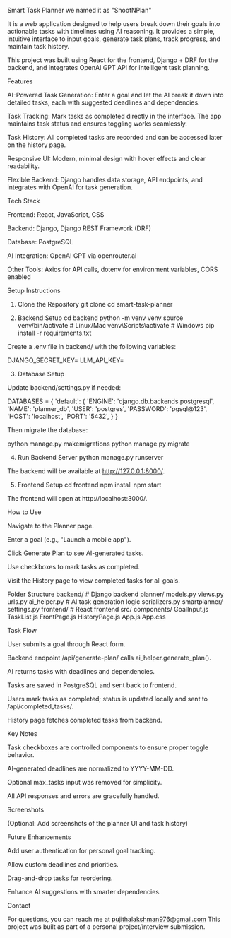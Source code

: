 Smart Task Planner
we named it as "ShootNPlan"

It is a web application designed to help users break down their goals into actionable tasks with timelines using AI reasoning. It provides a simple, intuitive interface to input goals, generate task plans, track progress, and maintain task history.

This project was built using React for the frontend, Django + DRF for the backend, and integrates OpenAI GPT API for intelligent task planning.

Features

AI-Powered Task Generation:
Enter a goal and let the AI break it down into detailed tasks, each with suggested deadlines and dependencies.

Task Tracking:
Mark tasks as completed directly in the interface. The app maintains task status and ensures toggling works seamlessly.

Task History:
All completed tasks are recorded and can be accessed later on the history page.

Responsive UI:
Modern, minimal design with hover effects and clear readability.

Flexible Backend:
Django handles data storage, API endpoints, and integrates with OpenAI for task generation.

Tech Stack

Frontend: React, JavaScript, CSS

Backend: Django, Django REST Framework (DRF)

Database: PostgreSQL

AI Integration: OpenAI GPT via openrouter.ai

Other Tools: Axios for API calls, dotenv for environment variables, CORS enabled

Setup Instructions
1. Clone the Repository
git clone <your-repo-url>
cd smart-task-planner

2. Backend Setup
cd backend
python -m venv venv
source venv/bin/activate      # Linux/Mac
venv\Scripts\activate         # Windows
pip install -r requirements.txt


Create a .env file in backend/ with the following variables:

DJANGO_SECRET_KEY=<your-secret-key>
LLM_API_KEY=<your-openai-api-key>

3. Database Setup

Update backend/settings.py if needed:

DATABASES = {
    'default': {
        'ENGINE': 'django.db.backends.postgresql',
        'NAME': 'planner_db',
        'USER': 'postgres',
        'PASSWORD': 'pgsql@123',
        'HOST': 'localhost',
        'PORT': '5432',
    }
}


Then migrate the database:

python manage.py makemigrations
python manage.py migrate

4. Run Backend Server
python manage.py runserver


The backend will be available at http://127.0.0.1:8000/.

5. Frontend Setup
cd frontend
npm install
npm start


The frontend will open at http://localhost:3000/.

How to Use

Navigate to the Planner page.

Enter a goal (e.g., "Launch a mobile app").

Click Generate Plan to see AI-generated tasks.

Use checkboxes to mark tasks as completed.

Visit the History page to view completed tasks for all goals.

Folder Structure
backend/         # Django backend
  planner/
    models.py
    views.py
    urls.py
    ai_helper.py   # AI task generation logic
    serializers.py
  smartplanner/
    settings.py
frontend/        # React frontend
  src/
    components/
      GoalInput.js
      TaskList.js
      FrontPage.js
      HistoryPage.js
  App.js
  App.css

Task Flow

User submits a goal through React form.

Backend endpoint /api/generate-plan/ calls ai_helper.generate_plan().

AI returns tasks with deadlines and dependencies.

Tasks are saved in PostgreSQL and sent back to frontend.

Users mark tasks as completed; status is updated locally and sent to /api/completed_tasks/.

History page fetches completed tasks from backend.

Key Notes

Task checkboxes are controlled components to ensure proper toggle behavior.

AI-generated deadlines are normalized to YYYY-MM-DD.

Optional max_tasks input was removed for simplicity.

All API responses and errors are gracefully handled.

Screenshots

(Optional: Add screenshots of the planner UI and task history)

Future Enhancements

Add user authentication for personal goal tracking.

Allow custom deadlines and priorities.

Drag-and-drop tasks for reordering.

Enhance AI suggestions with smarter dependencies.

Contact

For questions, you can reach me at pujithalakshman976@gmail.com
This project was built as part of a personal project/interview submission.
